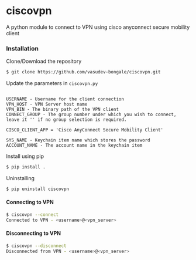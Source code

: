 # ciscovpn
A python module to connect to VPN using cisco anyconnect secure mobility client

### Installation

Clone/Download the repository

```bash
$ git clone https://github.com/vasudev-bongale/ciscovpn.git
```

Update the parameters in `ciscovpn.py`

```text

USERNAME - Username for the client connection
VPN_HOST - VPN Server host name
VPN_BIN - The binary path of the VPN client
CONNECT_GROUP - The group number under which you wish to connect, leave it '' if no group selection is required.

CISCO_CLIENT_APP = 'Cisco AnyConnect Secure Mobility Client'

SYS_NAME - Keychain item name which stores the password
ACCOUNT_NAME - The account name in the keychain item
```

Install using pip
```bash
$ pip install .
```

Uninstalling
```bash
$ pip uninstall ciscovpn
```

#### Connecting to VPN
```bash
$ ciscovpn --connect
Connected to VPN - <username>@<vpn_server>

```

#### Disconnecting to VPN
```bash
$ ciscovpn --disconnect
Disconnected from VPN - <username>@<vpn_server>
```